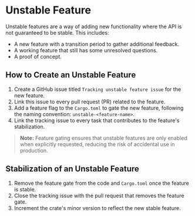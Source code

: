# Unstable Feature

Unstable features are a way of adding new functionality where the API is not guaranteed to be stable. This
includes:

- A new feature with a transition period to gather additional feedback.
- A working feature that still has some unresolved questions.
- A proof of concept.

## How to Create an Unstable Feature

1. Create a GitHub issue titled `Tracking unstable feature issue` for the new feature.
2. Link this issue to every pull request (PR) related to the feature.
3. Add a feature flag to the `Cargo.toml` to gate the new feature, following the naming convention:
   `unstable-<feature-name>`.
4. Link the tracking issue to every task that contributes to the feature's stabilization.

> **Note:** Feature gating ensures that unstable features are only enabled when explicitly requested, reducing the
> risk of accidental use in production.

## Stabilization of an Unstable Feature

1. Remove the feature gate from the code and `Cargo.toml` once the feature is stable.
2. Close the tracking issue with the pull request that removes the feature gate.
3. Increment the crate's minor version to reflect the new stable feature.
